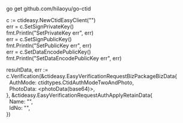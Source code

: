go get github.com/hilaoyu/go-ctid


c := ctideasy.NewCtidEasyClient("<orgCode>")  
err = c.SetSignPrivateKey(<sign priKey>)  
fmt.Println("SetPrivateKey err", err)  
err = c.SetSignPublicKey(<sign pubKey>)  
fmt.Println("SetPublicKey err", err)  
err = c.SetDataEncodePublicKey(<data encode PubKey>)  
fmt.Println("SetDataEncodePublicKey err", err)  

resultData, err := c.Verification(&ctideasy.EasyVerificationRequestBizPackageBizData{  
&nbsp;&nbsp;AuthMode:  ctidtypes.CtidAuthModeTwoAndPhoto,  
&nbsp;&nbsp;PhotoData: <photoData(base64)>,  
}, &ctideasy.EasyVerificationRequestAuthApplyRetainData{  
&nbsp;&nbsp;Name: "<name>",  
&nbsp;&nbsp;IdNo: "<idcard no>",  
})  

